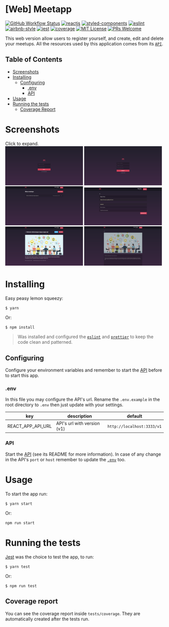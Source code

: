 # [Web] Meetapp
[![GitHub Workflow Status](https://img.shields.io/github/workflow/status/DiegoVictor/meetapp-web/Pipeline?logo=github&style=flat-square)](https://github.com/DiegoVictor/meetapp-web/actions)
[![reactjs](https://img.shields.io/badge/reactjs-16.10.2-61dafb?style=flat-square&logo=react)](https://reactjs.org/)
[![styled-components](https://img.shields.io/badge/styled_components-4.4.0-db7b86?style=flat-square&logo=styled-components)](https://styled-components.com/)
[![eslint](https://img.shields.io/badge/eslint-6.8.0-4b32c3?style=flat-square&logo=eslint)](https://eslint.org/)
[![airbnb-style](https://flat.badgen.net/badge/style-guide/airbnb/ff5a5f?icon=airbnb)](https://github.com/airbnb/javascript)
[![jest](https://img.shields.io/badge/jest-24.8.0-brightgreen?style=flat-square&logo=jest)](https://jestjs.io/)
[![coverage](https://img.shields.io/codecov/c/gh/DiegoVictor/meetapp-web?logo=codecov&style=flat-square)](https://codecov.io/gh/DiegoVictor/meetapp-web)
[![MIT License](https://img.shields.io/badge/license-MIT-green?style=flat-square)](https://github.com/DiegoVictor/meetapp-web/blob/master/LICENSE)
[![PRs Welcome](https://img.shields.io/badge/PRs-welcome-brightgreen.svg?style=flat-square)](http://makeapullrequest.com)

This web version allow users to register yourself, and create, edit and delete your meetups. All the resources used by this application comes from its [`API`](https://github.com/DiegoVictor/meetapp-api).

## Table of Contents
* [Screenshots](#screenshots)
* [Installing](#installing)
  * [Configuring](#configuring)
    * [.env](#env)
    * [API](#api)
* [Usage](#usage)
* [Running the tests](#running-the-tests)
  * [Coverage Report](#coverage-report)

# Screenshots
Click to expand.<br>
<img src="https://raw.githubusercontent.com/DiegoVictor/meetapp-web/master/screenshots/login.png" width="49%"/>
<img src="https://raw.githubusercontent.com/DiegoVictor/meetapp-web/master/screenshots/signup.png" width="49%"/>
<img src="https://raw.githubusercontent.com/DiegoVictor/meetapp-web/master/screenshots/dashboard.png" width="49%"/>
<img src="https://raw.githubusercontent.com/DiegoVictor/meetapp-web/master/screenshots/profile.png" width="49%"/>
<img src="https://raw.githubusercontent.com/DiegoVictor/meetapp-web/master/screenshots/details.png" width="49%"/>
<img src="https://raw.githubusercontent.com/DiegoVictor/meetapp-web/master/screenshots/edit.png" width="49%"/>

# Installing
Easy peasy lemon squeezy:
```
$ yarn
```
Or:
```
$ npm install
```
> Was installed and configured the [`eslint`](https://eslint.org/) and [`prettier`](https://prettier.io/) to keep the code clean and patterned.

## Configuring
Configure your environment variables and remember to start the [API](https://github.com/DiegoVictor/meetapp-api) before to start this app.

### .env
In this file you may configure the API's url. Rename the `.env.example` in the root directory to `.env` then just update with your settings.

key|description|default
---|---|---
REACT_APP_API_URL|API's url with version (v1)|`http://localhost:3333/v1`

### API
Start the [API](https://github.com/DiegoVictor/meetapp-api) (see its README for more information). In case of any change in the API's `port` or `host` remember to update the [`.env`](#env) too.


# Usage
To start the app run:
```
$ yarn start
```
Or:
```
npm run start
```

# Running the tests
[Jest](https://jestjs.io) was the choice to test the app, to run:
```
$ yarn test
```
Or:
```
$ npm run test
```

## Coverage report
You can see the coverage report inside `tests/coverage`. They are automatically created after the tests run.
